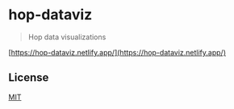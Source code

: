 # hop-dataviz

> Hop data visualizations

[https://hop-dataviz.netlify.app/](https://hop-dataviz.netlify.app/)

## License

[MIT](LICENSE)
